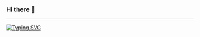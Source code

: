 ### Hi there 👋
---
[![Typing SVG](https://readme-typing-svg.demolab.com?font=Merriweather&weight=900&size=35&duration=2500&pause=5000&color=8D44F7&center=true&vCenter=true&random=false&width=800&lines=Welcome%2C+Its+about+ZIRO)](https://git.io/typing-svg)
<!--
**ziroziro/ziroziro** is a ✨ _special_ ✨ repository because its `README.md` (this file) appears on your GitHub profile.

Here are some ideas to get you started:

- 🔭 I’m currently working on ...
- 🌱 I’m currently learning ...
- 👯 I’m looking to collaborate on ...
- 🤔 I’m looking for help with ...
- 💬 Ask me about ...
- 📫 How to reach me: ...
- 😄 Pronouns: ...
- ⚡ Fun fact: ...
-->
